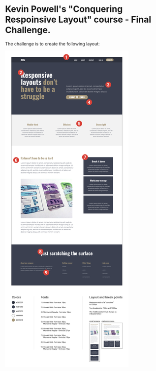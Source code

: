 # Kevin Powell's "Conquering Respoinsive Layout" course - Final Challenge.

The challenge is to create the following layout:

![](./final-challenge-specs.png)
